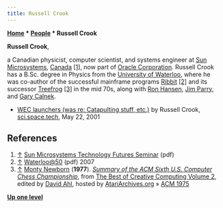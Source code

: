 ```yaml
---
title: Russell Crook
---
```

**[Home](Home "Home") \* [People](People "People") \* Russell Crook**


**Russell Crook**,  

a Canadian physicist, computer scientist, and systems engineer at [Sun Microsystems](https://en.wikipedia.org/wiki/Sun_Microsystems), [Canada](https://en.wikipedia.org/wiki/Canada) <a id="cite-note-1" href="#cite-ref-1">[1]</a>, now part of [Oracle Corporation](https://en.wikipedia.org/wiki/Oracle_Corporation). Russell Crook has a B.Sc. degree in Physics from the [University of Waterloo](University_of_Waterloo "University of Waterloo"), where he was co-author of the successful mainframe programs [Ribbit](Ribbit "Ribbit") <a id="cite-note-2" href="#cite-ref-2">[2]</a> and its successor [Treefrog](Treefrog "Treefrog") <a id="cite-note-3" href="#cite-ref-3">[3]</a> in the mid 70s, along with [Ron Hansen](Ron_Hansen "Ron Hansen"), [Jim Parry](Jim_Parry "Jim Parry"), and [Gary Calnek](Gary_Calnek "Gary Calnek").






* [WEC launchers (was re: Catapulting stuff, etc.)](https://groups.google.com/group/sci.space.tech/browse_frm/thread/3238b6087f35eaea) by Russell Crook, [sci.space.tech](https://groups.google.com/group/sci.space.tech/topics), May 22, 2001


## References


1. <a id="cite-ref-1" href="#cite-note-1">↑</a> [Sun Microsystems Technology Futures Seminar](http://www.cse.yorku.ca/course_archive/2005-06/W/1030/SunFutures.pdf) (pdf)
2. <a id="cite-ref-2" href="#cite-note-2">↑</a> [Waterloo@50](https://cs.uwaterloo.ca/40th/Chronology/ChronologyGlossary.pdf) (pdf) 2007
3. <a id="cite-ref-3" href="#cite-note-3">↑</a> [Monty Newborn](Monroe_Newborn "Monroe Newborn") (**1977**). *[Summary of the ACM Sixth U.S. Computer Chess Championship](http://www.atariarchives.org/bcc2/showpage.php?page=22)*, from [The Best of Creative Computing Volume 2](http://www.atariarchives.org/bcc2/index.php), edited by [David Ahl](https://en.wikipedia.org/wiki/David_H._Ahl), hosted by [AtariArchives.org](http://www.atariarchives.org/) » [ACM 1975](ACM_1975 "ACM 1975")

**[Up one level](People "People")**







 
